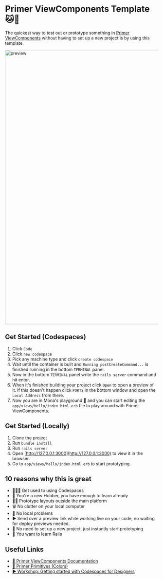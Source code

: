 # Primer ViewComponents Template 🐱💎

The quickest way to test out or prototype something in [Primer ViewComponents](https://primer.style/view-components/) without having to set up a new project is by using this template. 

<img width="902" alt="preview" src="https://user-images.githubusercontent.com/980622/133768843-cefd742f-dc93-474f-826d-9481468e064a.png">

## Get Started (Codespaces)

1. Click `Code`
2. Click `new codespace`
3. Pick any machine type and click `create codespace`
4. Wait until the container is built and `Running postCreateCommand...` is finished running in the bottom `TERMINAL` panel.
5. Now in the bottom `TERMINAL` panel write the `rails server` command and hit enter.
6. When it's finished building your project click `Open` to open a preview of it. If this doesn't happen click `PORTS` in the bottom window and open the `Local Address` from there.
7. Now you are in Mona's playground 🎉 and you can start editing the `app/views/hello/index.html.erb` file to play around with Primer ViewComponents.

## Get Started (Locally)

1. Clone the project
2. Run `bundle install`
3. Run `rails server`
4. Open [http://127.0.0.1:3000](http://127.0.0.1:3000) to view it in the browser.
5. Go to `app/views/hello/index.html.erb` to start prototyping.

## 10 reasons why this is great
- 🧑🏻‍💻 Get used to using Codespaces
- 🥺 You're a new Hubber, you have enough to learn already
- 🧖‍♀️ Prototype layouts outside the main platform
- 🗑 No clutter on your local computer
- 🥴 No local problems
- ▶️ Send over a preview link while working live on your code, no waiting for deploy previews needed.
- 🚀 No need to set up a new project, just instantly start prototyping
- 🧪 You want to learn Rails

## Useful Links
- [🧠 Primer ViewComponents Documentation](https://primer.style/view-components/)
- [🌈 Primer Primitives (Colors)](https://primer.style/primitives/colors)
- [▶️ Workshop: Getting started with Codespaces for Designers](https://github.rewatch.com/video/cqjbljhwlmbfrj4n-workshop-getting-started-with-codespaces-for-designers)
